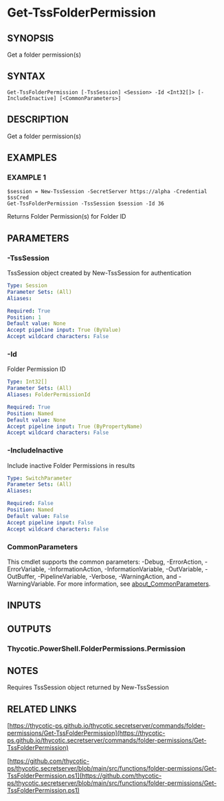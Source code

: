 # Get-TssFolderPermission

## SYNOPSIS
Get a folder permission(s)

## SYNTAX

```
Get-TssFolderPermission [-TssSession] <Session> -Id <Int32[]> [-IncludeInactive] [<CommonParameters>]
```

## DESCRIPTION
Get a folder permission(s)

## EXAMPLES

### EXAMPLE 1
```
$session = New-TssSession -SecretServer https://alpha -Credential $ssCred
Get-TssFolderPermission -TssSession $session -Id 36
```

Returns Folder Permission(s) for Folder ID

## PARAMETERS

### -TssSession
TssSession object created by New-TssSession for authentication

```yaml
Type: Session
Parameter Sets: (All)
Aliases:

Required: True
Position: 1
Default value: None
Accept pipeline input: True (ByValue)
Accept wildcard characters: False
```

### -Id
Folder Permission ID

```yaml
Type: Int32[]
Parameter Sets: (All)
Aliases: FolderPermissionId

Required: True
Position: Named
Default value: None
Accept pipeline input: True (ByPropertyName)
Accept wildcard characters: False
```

### -IncludeInactive
Include inactive Folder Permissions in results

```yaml
Type: SwitchParameter
Parameter Sets: (All)
Aliases:

Required: False
Position: Named
Default value: False
Accept pipeline input: False
Accept wildcard characters: False
```

### CommonParameters
This cmdlet supports the common parameters: -Debug, -ErrorAction, -ErrorVariable, -InformationAction, -InformationVariable, -OutVariable, -OutBuffer, -PipelineVariable, -Verbose, -WarningAction, and -WarningVariable. For more information, see [about_CommonParameters](http://go.microsoft.com/fwlink/?LinkID=113216).

## INPUTS

## OUTPUTS

### Thycotic.PowerShell.FolderPermissions.Permission
## NOTES
Requires TssSession object returned by New-TssSession

## RELATED LINKS

[https://thycotic-ps.github.io/thycotic.secretserver/commands/folder-permissions/Get-TssFolderPermission](https://thycotic-ps.github.io/thycotic.secretserver/commands/folder-permissions/Get-TssFolderPermission)

[https://github.com/thycotic-ps/thycotic.secretserver/blob/main/src/functions/folder-permissions/Get-TssFolderPermission.ps1](https://github.com/thycotic-ps/thycotic.secretserver/blob/main/src/functions/folder-permissions/Get-TssFolderPermission.ps1)

